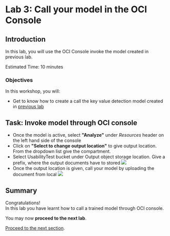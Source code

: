 # Lab 3: Call your model in the OCI Console
## Introduction

In this lab, you will use the OCI Console invoke the model created in previous lab.

Estimated Time: 10 minutes


### Objectives

In this workshop, you will:

* Get to know how to create a call the key value detection model created in [previous lab](./custom_kv_labs/lab-02-model_training.md)

## Task: Invoke model through OCI console
* Once the model is active, select **"Analyze"** under _Resources_ header on the left hand side of the console
* Click on **"Select to change output location"** to give output location. From the dropdown list give the compartment.
* Select UsabilityTest bucket under Output object storage location. Give a prefix, where the output documents have to stored
![](./custom_kv_labs/images/console1.PNG)
* Once the output location is given, call your model by uploading the document from local
![](./custom_kv_labs/images/console2.PNG)

## **Summary**

Congratulations! </br>
In this lab you have learnt how to call a trained model through OCI console.

You may now **proceed to the next lab**.

[Proceed to the next section](./custom_kv_labs/lab-04-notebook_sdk.md).

